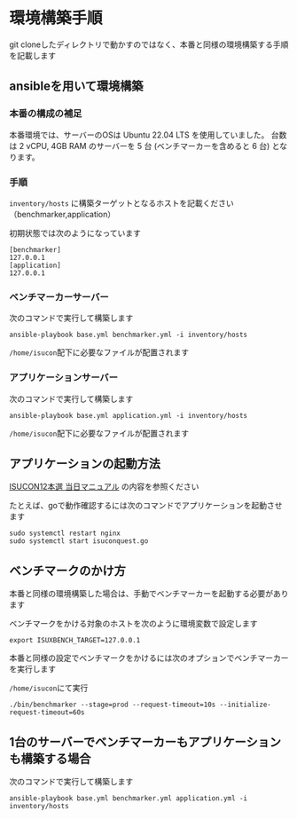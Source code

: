 # 環境構築手順

git cloneしたディレクトリで動かすのではなく、本番と同様の環境構築する手順を記載します

## ansibleを用いて環境構築

### 本番の構成の補足

本番環境では、サーバーのOSは Ubuntu 22.04 LTS を使用していました。
台数は 2 vCPU, 4GB RAM のサーバーを 5 台 (ベンチマーカーを含めると 6 台) となります。

### 手順
`inventory/hosts` に構築ターゲットとなるホストを記載ください（benchmarker,application）

初期状態では次のようになっています

```
[benchmarker]
127.0.0.1
[application]
127.0.0.1
```

### ベンチマーカーサーバー
次のコマンドで実行して構築します

```
ansible-playbook base.yml benchmarker.yml -i inventory/hosts
```
`/home/isucon`配下に必要なファイルが配置されます


### アプリケーションサーバー
次のコマンドで実行して構築します

```
ansible-playbook base.yml application.yml -i inventory/hosts
```

`/home/isucon`配下に必要なファイルが配置されます

## アプリケーションの起動方法

[ISUCON12本選 当日マニュアル](https://gist.github.com/shirai-suguru/770d30d16688a07ba78e0a188cd99f9f)
の内容を参照ください

たとえば、goで動作確認するには次のコマンドでアプリケーションを起動させます

```
sudo systemctl restart nginx
sudo systemctl start isuconquest.go
```

## ベンチマークのかけ方
本番と同様の環境構築した場合は、手動でベンチマーカーを起動する必要があります

ベンチマークをかける対象のホストを次のように環境変数で設定します

```
export ISUXBENCH_TARGET=127.0.0.1
```

本番と同様の設定でベンチマークをかけるには次のオプションでベンチマーカーを実行します

`/home/isucon`にて実行

```
./bin/benchmarker --stage=prod --request-timeout=10s --initialize-request-timeout=60s
```

## 1台のサーバーでベンチマーカーもアプリケーションも構築する場合

次のコマンドで実行して構築します

```
ansible-playbook base.yml benchmarker.yml application.yml -i inventory/hosts
```
